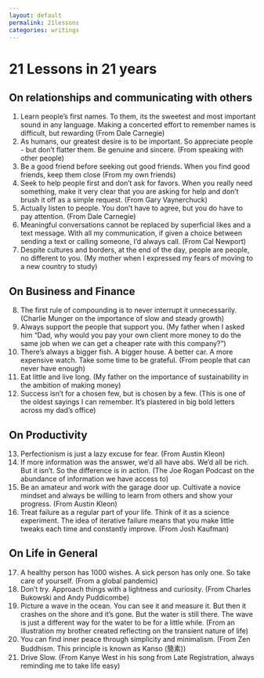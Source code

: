 ```yaml
---
layout: default
permalink: 21lessons
categories: writings
---
```


# 21 Lessons in 21 years

## On relationships and communicating with others

1. Learn people’s first names. To them, its the sweetest and most important sound in any language. Making a concerted effort to remember names is difficult, but rewarding (From Dale Carnegie)
2. As humans, our greatest desire is to be important. So appreciate people - but don’t flatter them. Be genuine and sincere. (From speaking with other people)
3. Be a good friend before seeking out good friends. When you find good friends, keep them close (From my own friends)
4. Seek to help people first and don’t ask for favors. When you really need something, make it very clear that you are asking for help and don’t brush it off as a simple request. (From Gary Vaynerchuck)
5. Actually listen to people. You don’t have to agree, but you do have to pay attention. (From Dale Carnegie)
6. Meaningful conversations cannot be replaced by superficial likes and a text message. With all my communication, if given a choice between sending a text or calling someone, I’d always call. (From Cal Newport)
7. Despite cultures and borders, at the end of the day, people are people, no different to you. (My mother when I expressed my fears of moving to a new country to study)

## On Business and Finance

8. The first rule of compounding is to never interrupt it unnecessarily. (Charlie Munger on the importance of slow and steady growth)
9. Always support the people that support you. (My father when I asked him “Dad, why would you pay your own client more money to do the same job when we can get a cheaper rate with this company?”)
10. There’s always a bigger fish. A bigger house. A better car. A more expensive watch. Take some time to be grateful. (From people that can never have enough)
11. Eat little and live long. (My father on the importance of sustainability in the ambition of making money)
12. Success isn’t for a chosen few, but is chosen by a few. (This is one of the oldest sayings I can remember. It’s plastered in big bold letters across my dad’s office)

## On Productivity

13. Perfectionism is just a lazy excuse for fear. (From Austin Kleon)
14. If more information was the answer, we’d all have abs. We’d all be rich. But it isn’t. So the difference is in action. (The Joe Rogan Podcast on the abundance of information we have access to)
15. Be an amateur and work with the garage door up. Cultivate a novice mindset and always be willing to learn from others and show your progress. (From Austin Kleon)
16. Treat failure as a regular part of your life. Think of it as a science experiment. The idea of iterative failure means that you make little tweaks each time and constantly improve. (From Josh Kaufman)

## On Life in General

17. A healthy person has 1000 wishes. A sick person has only one. So take care of yourself. (From a global pandemic)
18. Don’t try. Approach things with a lightness and curiosity. (From Charles Bukowski and Andy Puddicombe)
19. Picture a wave in the ocean. You can see it and measure it. But then it crashes on the shore and it’s gone. But the water is still there. The wave is just a different way for the water to be for a little while. (From an illustration my brother created reflecting on the transient nature of life)
20. You can find inner peace through simplicity and minimalism. (From Zen Buddhism. This principle is known as Kanso (簡素))
21. Drive Slow. (From Kanye West in his song from Late Registration, always reminding me to take life easy)
